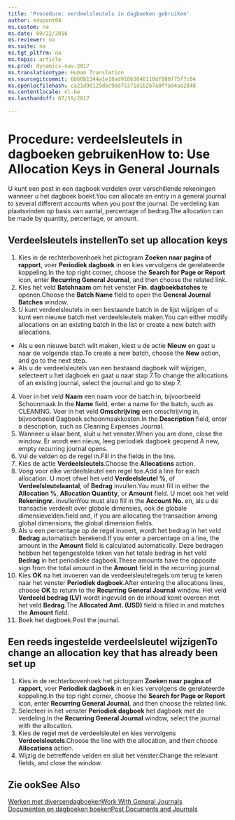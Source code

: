 ```yaml
---
title: 'Procedure: verdeelsleutels in dagboeken gebruiken'
author: edupont04
ms.custom: na
ms.date: 09/22/2016
ms.reviewer: na
ms.suite: na
ms.tgt_pltfrm: na
ms.topic: article
ms.prod: dynamics-nav-2017
ms.translationtype: Human Translation
ms.sourcegitcommit: 6b60b1344a1e18ad91863046110df880f75f7c04
ms.openlocfilehash: ca21d9d129dbc98d75371d1b2b7a0ffad4aa2848
ms.contentlocale: nl-be
ms.lasthandoff: 07/19/2017

---
```


#  <a name="how-to-use-allocation-keys-in-general-journals"></a><span data-ttu-id="b7c59-102">Procedure: verdeelsleutels in dagboeken gebruiken</span><span class="sxs-lookup"><span data-stu-id="b7c59-102">How to: Use Allocation Keys in General Journals</span></span>
<span data-ttu-id="b7c59-103">U kunt een post in een dagboek verdelen over verschillende rekeningen wanneer u het dagboek boekt.</span><span class="sxs-lookup"><span data-stu-id="b7c59-103">You can allocate an entry in a general journal to several different accounts when you post the journal.</span></span> <span data-ttu-id="b7c59-104">De verdeling kan plaatsvinden op basis van aantal, percentage of bedrag.</span><span class="sxs-lookup"><span data-stu-id="b7c59-104">The allocation can be made by quantity, percentage, or amount.</span></span>

## <a name="to-set-up-allocation-keys"></a><span data-ttu-id="b7c59-105">Verdeelsleutels instellen</span><span class="sxs-lookup"><span data-stu-id="b7c59-105">To set up allocation keys</span></span> 
1. <span data-ttu-id="b7c59-106">Kies in de rechterbovenhoek het pictogram **Zoeken naar pagina of rapport**, voer **Periodiek dagboek** in en kies vervolgens de gerelateerde koppeling.</span><span class="sxs-lookup"><span data-stu-id="b7c59-106">In the top right corner, choose the **Search for Page or Report** icon, enter **Recurring General Journal**, and then choose the related link.</span></span>
2. <span data-ttu-id="b7c59-107">Kies het veld **Batchnaam** om het venster **Fin. dagboekbatches** te openen.</span><span class="sxs-lookup"><span data-stu-id="b7c59-107">Choose the **Batch Name** field to open the **General Journal Batches** window.</span></span>
3. <span data-ttu-id="b7c59-108">U kunt verdeelsleutels in een bestaande batch in de lijst wijzigen of u kunt een nieuwe batch met verdeelsleutels maken.</span><span class="sxs-lookup"><span data-stu-id="b7c59-108">You can either modify allocations on an existing batch in the list or create a new batch with allocations.</span></span>
  * <span data-ttu-id="b7c59-109">Als u een nieuwe batch wilt maken, kiest u de actie **Nieuw** en gaat u naar de volgende stap.</span><span class="sxs-lookup"><span data-stu-id="b7c59-109">To create a new batch, choose the **New** action, and go to the next step.</span></span>
  * <span data-ttu-id="b7c59-110">Als u de verdeelsleutels van een bestaand dagboek wilt wijzigen, selecteert u het dagboek en gaat u naar stap 7.</span><span class="sxs-lookup"><span data-stu-id="b7c59-110">To change the allocations of an existing journal, select the journal and go to step 7.</span></span>    
4. <span data-ttu-id="b7c59-111">Voer in het veld **Naam** een naam voor de batch in, bijvoorbeeld Schoonmaak.</span><span class="sxs-lookup"><span data-stu-id="b7c59-111">In the **Name** field, enter a name for the batch, such as CLEANING.</span></span> <span data-ttu-id="b7c59-112">Voer in het veld **Omschrijving** een omschrijving in, bijvoorbeeld Dagboek schoonmaakkosten.</span><span class="sxs-lookup"><span data-stu-id="b7c59-112">In the **Description** field, enter a description, such as Cleaning Expenses Journal.</span></span>
5. <span data-ttu-id="b7c59-113">Wanneer u klaar bent, sluit u het venster.</span><span class="sxs-lookup"><span data-stu-id="b7c59-113">When you are done, close the window.</span></span> <span data-ttu-id="b7c59-114">Er wordt een nieuw, leeg periodiek dagboek geopend.</span><span class="sxs-lookup"><span data-stu-id="b7c59-114">A new, empty recurring journal opens.</span></span> 
6. <span data-ttu-id="b7c59-115">Vul de velden op de regel in.</span><span class="sxs-lookup"><span data-stu-id="b7c59-115">Fill in the fields in the line.</span></span>
7. <span data-ttu-id="b7c59-116">Kies de actie **Verdeelsleutels**.</span><span class="sxs-lookup"><span data-stu-id="b7c59-116">Choose the **Allocations** action.</span></span> 
8. <span data-ttu-id="b7c59-117">Voeg voor elke verdeelsleutel een regel toe.</span><span class="sxs-lookup"><span data-stu-id="b7c59-117">Add a line for each allocation.</span></span> <span data-ttu-id="b7c59-118">U moet ofwel het veld **Verdeelsleutel %**, of **Verdeelsleutelaantal**, of **Bedrag** invullen.</span><span class="sxs-lookup"><span data-stu-id="b7c59-118">You must fill in either the **Allocation %**, **Allocation Quantity**, or **Amount** field.</span></span> <span data-ttu-id="b7c59-119">U moet ook het veld **Rekeningnr.** invullen</span><span class="sxs-lookup"><span data-stu-id="b7c59-119">You must also fill in the **Account No.**</span></span> <span data-ttu-id="b7c59-120">en, als u de transactie verdeelt over globale dimensies, ook de globale dimensievelden.</span><span class="sxs-lookup"><span data-stu-id="b7c59-120">field and, if you are allocating the transaction among global dimensions, the global dimension fields.</span></span>
9. <span data-ttu-id="b7c59-121">Als u een percentage op de regel invoert, wordt het bedrag in het veld **Bedrag** automatisch berekend.</span><span class="sxs-lookup"><span data-stu-id="b7c59-121">If you enter a percentage on a line, the amount in the **Amount** field is calculated automatically.</span></span> <span data-ttu-id="b7c59-122">Deze bedragen hebben het tegengestelde teken van het totale bedrag in het veld **Bedrag** in het periodieke dagboek.</span><span class="sxs-lookup"><span data-stu-id="b7c59-122">These amounts have the opposite sign from the total amount in the **Amount** field in the recurring journal.</span></span>
10. <span data-ttu-id="b7c59-123">Kies **OK** na het invoeren van de verdeelsleutelregels om terug te keren naar het venster **Periodiek dagboek**.</span><span class="sxs-lookup"><span data-stu-id="b7c59-123">After entering the allocations lines, choose **OK** to return to the **Recurring General Journal** window.</span></span> <span data-ttu-id="b7c59-124">Het veld **Verdeeld bedrag (LV)** wordt ingevuld en de inhoud komt overeen met het veld **Bedrag**.</span><span class="sxs-lookup"><span data-stu-id="b7c59-124">The **Allocated Amt. (USD)** field is filled in and matches the **Amount** field.</span></span>
11. <span data-ttu-id="b7c59-125">Boek het dagboek.</span><span class="sxs-lookup"><span data-stu-id="b7c59-125">Post the journal.</span></span>

## <a name="to-change-an-allocation-key-that-has-already-been-set-up"></a><span data-ttu-id="b7c59-126">Een reeds ingestelde verdeelsleutel wijzigen</span><span class="sxs-lookup"><span data-stu-id="b7c59-126">To change an allocation key that has already been set up</span></span>
1. <span data-ttu-id="b7c59-127">Kies in de rechterbovenhoek het pictogram **Zoeken naar pagina of rapport**, voer **Periodiek dagboek** in en kies vervolgens de gerelateerde koppeling.</span><span class="sxs-lookup"><span data-stu-id="b7c59-127">In the top right corner, choose the **Search for Page or Report** icon, enter **Recurring General Journal**, and then choose the related link.</span></span>
2. <span data-ttu-id="b7c59-128">Selecteer in het venster **Periodiek dagboek** het dagboek met de verdeling.</span><span class="sxs-lookup"><span data-stu-id="b7c59-128">In the **Recurring General Journal** window, select the journal with the allocation.</span></span>
3. <span data-ttu-id="b7c59-129">Kies de regel met de verdeelsleutel en kies vervolgens **Verdeelsleutels**.</span><span class="sxs-lookup"><span data-stu-id="b7c59-129">Choose the line with the allocation, and then choose **Allocations** action.</span></span>
4. <span data-ttu-id="b7c59-130">Wijzig de betreffende velden en sluit het venster.</span><span class="sxs-lookup"><span data-stu-id="b7c59-130">Change the relevant fields, and close the window.</span></span>

## <a name="see-also"></a><span data-ttu-id="b7c59-131">Zie ook</span><span class="sxs-lookup"><span data-stu-id="b7c59-131">See Also</span></span>
[<span data-ttu-id="b7c59-132">Werken met diversendagboeken</span><span class="sxs-lookup"><span data-stu-id="b7c59-132">Work With General Journals</span></span>](ui-work-general-journals.md)  
[<span data-ttu-id="b7c59-133">Documenten en dagboeken boeken</span><span class="sxs-lookup"><span data-stu-id="b7c59-133">Post Documents and Journals</span></span>](ui-post-documents-journals.md)




